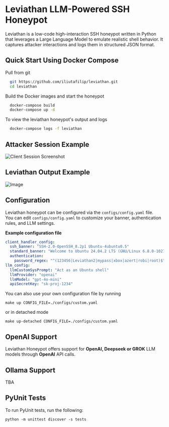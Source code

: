 # Leviathan LLM-Powered SSH Honeypot                                              

Leviathan is a low-code high-interaction SSH honeypot written in Python that leverages a Large Language Model to emulate realistic shell behavior. It captures attacker interactions and logs them in structured JSON format.

## Quick Start Using Docker Compose

Pull from git

```bash
  git https://github.com/iliutafilip/leviathan.git
  cd leviathan
```

Build the Docker images and start the honeypot

```bash
  docker-compose build
  docker-compose up -d
```
To view the leviathan honeypot's output and logs
```bash
  docker-compose logs -f leviathan
```

## Attacker Session Example

![Client Session Screenshot](https://github.com/user-attachments/assets/6ac4b158-b6d7-4e23-8dc9-fa3e66277ae2)

## Leviathan Output Example

![Image](https://github.com/user-attachments/assets/f1ee77fb-b40a-40be-accc-ecbe0f6344c1)

## Configuration

Leviathan honeypot can be configured via the `configs/config.yaml` file.  
You can edit `configs/config.yaml` to customize your banner, authentication rules, and LLM settings.

**Example configuration file**

```yaml
client_handler_config:
  ssh_banner: "SSH-2.0-OpenSSH_8.2p1 Ubuntu-4ubuntu0.5"
  standard_banner: "Welcome to Ubuntu 24.04.2 LTS (GNU/Linux 6.8.0-1027-generic x86_64)\r\n* Documentation:  https://help.ubuntu.com\r\n* Management:     https://landscape.canonical.com\r\n* Support:        https://ubuntu.com/pro\r\n"
  authentication:
    password_regex: "^(123456|Leviathan2|mypass|xbox|azert|robi|root)$"
llm_config:
  llmCustomSysPrompt: "Act as an Ubuntu shell"
  llmProvider: "openai"
  llmModel: "gpt-4o-mini"
  apiSecretKey: "sk-proj-1234"
```

You can also use your own configuration file by running

`make up CONFIG_FILE=./configs/custom.yaml`

or in detached mode

`make up-detached CONFIG_FILE=./configs/custom.yaml`

## OpenAI Support

Leviathan Honeypot offers support for **OpenAI, Deepseek or GROK** LLM models through **OpenAI** API calls.

## Ollama Support

TBA

## PyUnit Tests

To run PyUnit tests, run the following:

`python -m unittest discover -s tests`
